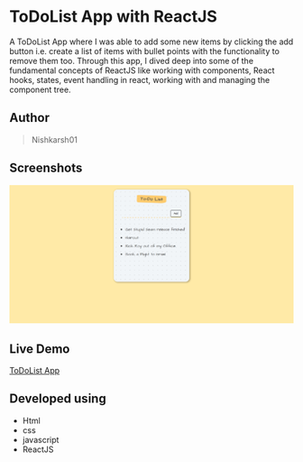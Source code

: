 # ToDoList App with ReactJS

A ToDoList App where I was able to add some new items by clicking the add button i.e. create a list of items with bullet points with the functionality to remove them too. 
Through this app, I dived deep into some of the fundamental concepts of ReactJS like working with components, React hooks, states, event handling in react, working with and managing the component tree.  

## Author
> Nishkarsh01

## Screenshots
![App Screenshot](screenshots/1.png)

## Live Demo 
[ToDoList App](https://todolistwithreactjs.herokuapp.com/)

## Developed using
* Html
* css
* javascript
* ReactJS

